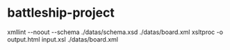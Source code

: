 # battleship-project

xmllint --noout --schema ./datas/schema.xsd ./datas/board.xml
xsltproc -o output.html input.xsl ./datas/board.xml
